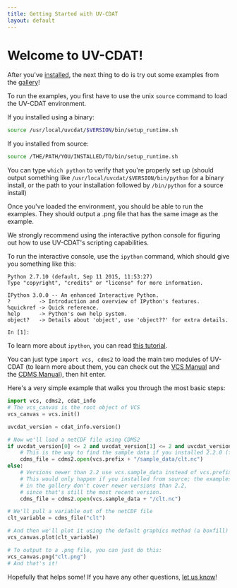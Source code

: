 ```yaml
---
title: Getting Started with UV-CDAT
layout: default
---
```


# Welcome to UV-CDAT!

After you've [installed](/installing.html), the next thing to do is try out some examples from the [gallery](/gallery.html)!

To run the examples, you first have to use the unix `source` command to load the UV-CDAT environment.

If you installed using a binary:

~~~bash
source /usr/local/uvcdat/$VERSION/bin/setup_runtime.sh
~~~

If you installed from source:

~~~bash
source /THE/PATH/YOU/INSTALLED/TO/bin/setup_runtime.sh
~~~

You can type `which python` to verify that you're properly set up (should output something like `/usr/local/uvcdat/$VERSION/bin/python` for a binary install, or the path to your installation followed by `/bin/python` for a source install)

Once you've loaded the environment, you should be able to run the examples. They should output a .png file that has the same image as the example.

We strongly recommend using the interactive python console for figuring out how to use UV-CDAT's scripting capabilities.

To run the interactive console, use the `ipython` command, which should give you something like this:

~~~
Python 2.7.10 (default, Sep 11 2015, 11:53:27)
Type "copyright", "credits" or "license" for more information.

IPython 3.0.0 -- An enhanced Interactive Python.
?         -> Introduction and overview of IPython's features.
%quickref -> Quick reference.
help      -> Python's own help system.
object?   -> Details about 'object', use 'object??' for extra details.

In [1]:
~~~

To learn more about `ipython`, you can read [this tutorial](http://ipython.org/ipython-doc/2/interactive/tutorial.html).


You can just type `import vcs, cdms2` to load the main two modules of UV-CDAT (to learn more about them, you can check out the [VCS Manual](/documentation/vcs/vcs.html) and the [CDMS Manual](/documentation/cdms/cdms.html)), then hit enter.

Here's a very simple example that walks you through the most basic steps:

~~~python
import vcs, cdms2, cdat_info
# The vcs_canvas is the root object of VCS
vcs_canvas = vcs.init()

uvcdat_version = cdat_info.version()

# Now we'll load a netCDF file using CDMS2
if uvcdat_version[0] <= 2 and uvcdat_version[1] <= 2 and uvcdat_version[2] == 0:
    # This is the way to find the sample data if you installed 2.2.0 (from the binary)
    cdms_file = cdms2.open(vcs.prefix + "/sample_data/clt.nc")
else:
    # Versions newer than 2.2 use vcs.sample_data instead of vcs.prefix
    # This would only happen if you installed from source; the examples
    # in the gallery don't cover newer versions than 2.2,
    # since that's still the most recent version.
    cdms_file = cdms2.open(vcs.sample_data + "/clt.nc")

# We'll pull a variable out of the netCDF file
clt_variable = cdms_file("clt")

# And then we'll plot it using the default graphics method (a boxfill) and the default template.
vcs_canvas.plot(clt_variable)

# To output to a .png file, you can just do this:
vcs_canvas.png("clt.png")
# And that's it!
~~~

Hopefully that helps some! If you have any other questions, [let us know](/contact.html)!
